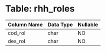 # Table: rhh_roles

| Column Name | Data Type | Nullable |
|-------------|-----------|----------|
| cod_rol | char | NO |
| des_rol | char | NO |
